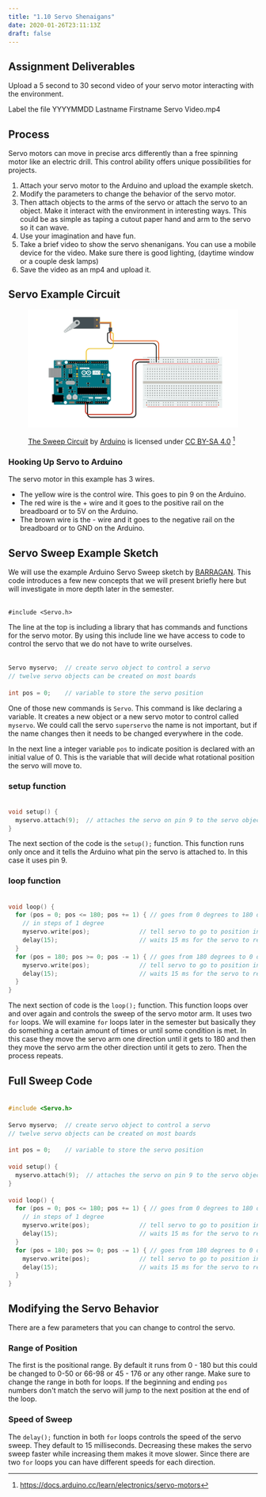 ```yaml
---
title: "1.10 Servo Shenaigans"
date: 2020-01-26T23:11:13Z
draft: false
---
```


## Assignment Deliverables

Upload a 5 second to 30 second video of your servo motor interacting with the environment.

Label the file YYYYMMDD Lastname Firstname Servo Video.mp4

## Process

Servo motors can move in precise arcs differently than a free spinning motor like an electric drill. This control ability offers unique possibilities for projects.

1. Attach your servo motor to the Arduino and upload the example sketch.
2. Modify the parameters to change the behavior of the servo motor.
3. Then attach objects to the arms of the servo or attach the servo to an object. Make it interact with the environment in interesting ways. This could be as simple as taping a cutout paper hand and arm to the servo so it can wave.
4. Use your imagination and have fun.
5. Take a brief video to show the servo shenanigans. You can use a mobile device for the video. Make sure there is good lighting, (daytime window or a couple desk lamps)
6. Save the video as an mp4 and upload it.

## Servo Example Circuit

<figure>

[![Servo Motor Wiring](servo-sweep-circuit.png)](servo-sweep-circuit.png)

<figcaption>

[The Sweep Circuit](https://docs.arduino.cc/learn/electronics/servo-motors) by [Arduino](https://www.arduino.cc/) is licensed under [CC BY-SA 4.0](https://creativecommons.org/licenses/by-sa/4.0/) [^1]

</figcaption>
</figure>

### Hooking Up Servo to Arduino

The servo motor in this example has 3 wires.

- The yellow wire is the control wire. This goes to pin 9 on the Arduino.
- The red wire is the + wire and it goes to the positive rail on the breadboard or to 5V on the Arduino.
- The brown wire is the - wire and it goes to the negative rail on the breadboard or to GND on the Arduino.

## Servo Sweep Example Sketch

We will use the example Arduino Servo Sweep sketch by [BARRAGAN](http://barraganstudio.com). This code introduces a few new concepts that we will present briefly here but will investigate in more depth later in the semester.

```

#include <Servo.h>
```

The line at the top is including a library that has commands and functions for the servo motor. By using this include line we have access to code to control the servo that we do not have to write ourselves.

```C

Servo myservo;  // create servo object to control a servo
// twelve servo objects can be created on most boards

int pos = 0;    // variable to store the servo position
```

One of those new commands is `Servo`. This command is like declaring a variable. It creates a new object or a new servo motor to control called `myservo`. We could call the servo `superservo` the name is not important, but if the name changes then it needs to be changed everywhere in the code.

In the next line a integer variable `pos` to indicate position is declared with an initial value of 0. This is the variable that will decide what rotational position the servo will move to.

### setup function

```C

void setup() {
  myservo.attach(9);  // attaches the servo on pin 9 to the servo object
}
```

The next section of the code is the `setup();` function. This function runs only once and it tells the Arduino what pin the servo is attached to. In this case it uses pin 9.

### loop function

```C

void loop() {
  for (pos = 0; pos <= 180; pos += 1) { // goes from 0 degrees to 180 degrees
    // in steps of 1 degree
    myservo.write(pos);              // tell servo to go to position in variable 'pos'
    delay(15);                       // waits 15 ms for the servo to reach the position
  }
  for (pos = 180; pos >= 0; pos -= 1) { // goes from 180 degrees to 0 degrees
    myservo.write(pos);              // tell servo to go to position in variable 'pos'
    delay(15);                       // waits 15 ms for the servo to reach the position
  }
}
```

The next section of code is the `loop();` function. This function loops over and over again and controls the sweep of the servo motor arm. It uses two `for` loops. We will examine `for` loops later in the semester but basically they do something a certain amount of times or until some condition is met. In this case they move the servo arm one direction until it gets to 180 and then they move the servo arm the other direction until it gets to zero. Then the process repeats.

## Full Sweep Code

```C

#include <Servo.h>

Servo myservo;  // create servo object to control a servo
// twelve servo objects can be created on most boards

int pos = 0;    // variable to store the servo position

void setup() {
  myservo.attach(9);  // attaches the servo on pin 9 to the servo object
}

void loop() {
  for (pos = 0; pos <= 180; pos += 1) { // goes from 0 degrees to 180 degrees
    // in steps of 1 degree
    myservo.write(pos);              // tell servo to go to position in variable 'pos'
    delay(15);                       // waits 15 ms for the servo to reach the position
  }
  for (pos = 180; pos >= 0; pos -= 1) { // goes from 180 degrees to 0 degrees
    myservo.write(pos);              // tell servo to go to position in variable 'pos'
    delay(15);                       // waits 15 ms for the servo to reach the position
  }
}

```

## Modifying the Servo Behavior

There are a few parameters that you can change to control the servo.

### Range of Position

The first is the positional range. By default it runs from 0 - 180 but this could be changed to 0-50 or 66-98 or 45 - 176 or any other range. Make sure to change the range in both for loops. If the beginning and ending `pos` numbers don't match the servo will jump to the next position at the end of the loop.

### Speed of Sweep

The `delay();` function in both `for` loops controls the speed of the servo sweep. They default to 15 milliseconds. Decreasing these makes the servo sweep faster while increasing them makes it move slower. Since there are two `for` loops you can have different speeds for each direction.

[^1]: https://docs.arduino.cc/learn/electronics/servo-motors
